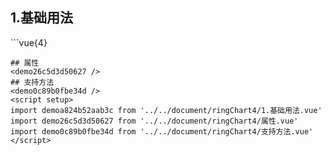## 1.基础用法
<demoa824b52aab3c />
```vue{4}
<template>
    <ring-chart-4 ref="chartRef" v-bind="chartOption"></ring-chart-4>
</template>

<script setup>
import { ref, onMounted } from 'vue';

const chartRef = ref();

const seriesData = [
    { value: 1048, name: '正常' },
    { value: 735, name: '故障' },
    { value: 580, name: '告警' },
    { value: 484, name: '离线' }
];
// 组合配置项
const chartOption = {
    seriesData
};

onMounted(() => chartRef.value.renderChart());
</script>
<style lang="scss" scoped>
.zrx-chart {
    height: 664px;
    background-color: rgb(3, 43, 68);
}
</style>
```
## 属性
<demo26c5d3d50627 />
## 支持方法
<demo0c89b0fbe34d />
<script setup>
import demoa824b52aab3c from '../../document/ringChart4/1.基础用法.vue'
import demo26c5d3d50627 from '../../document/ringChart4/属性.vue'
import demo0c89b0fbe34d from '../../document/ringChart4/支持方法.vue'
</script>